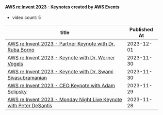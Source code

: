 

#### [AWS re:Invent 2023 - Keynotes](https://www.youtube.com/playlist?list=PL2yQDdvlhXf_yTJdRlfK7K1ARdhYHhUvR) created by [AWS Events](https://www.youtube.com/channel/UCdoadna9HFHsxXWhafhNvKw)

* video count: 5 

| title                                                                                                             | Published At |
| ----------------------------------------------------------------------------------------------------------------- | ------------ |
| [AWS re:Invent 2023 - Partner Keynote with Dr. Ruba Borno](https://www.youtube.com/watch?v=mM2HMK3ufTo)           | 2023-12-01   |
| [AWS re:Invent 2023 - Keynote with Dr. Werner Vogels](https://www.youtube.com/watch?v=UTRBVPvzt9w)                | 2023-11-30   |
| [AWS re:Invent 2023 - Keynote with Dr. Swami Sivasubramanian](https://www.youtube.com/watch?v=8clH7cbnIQw)        | 2023-11-30   |
| [AWS re:Invent 2023 - CEO Keynote with Adam Selipsky](https://www.youtube.com/watch?v=PMfn9_nTDbM)                | 2023-11-29   |
| [AWS re:Invent 2023 - Monday Night Live Keynote with Peter DeSantis](https://www.youtube.com/watch?v=pJG6nmR7XxI) | 2023-11-28   |